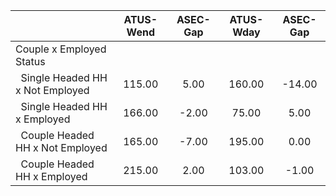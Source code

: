 
|                      |    ATUS-Wend |     ASEC-Gap |    ATUS-Wday |     ASEC-Gap |
| -------------------- | :----------: | :----------: | :----------: | :----------: |
| Couple x Employed Status |              |              |              |              |
| &nbsp;&nbsp;Single Headed HH x Not Employed |       115.00 |         5.00 |       160.00 |       -14.00 |
| &nbsp;&nbsp;Single Headed HH x Employed |       166.00 |        -2.00 |        75.00 |         5.00 |
| &nbsp;&nbsp;Couple Headed HH x Not Employed |       165.00 |        -7.00 |       195.00 |         0.00 |
| &nbsp;&nbsp;Couple Headed HH x Employed |       215.00 |         2.00 |       103.00 |        -1.00 |

